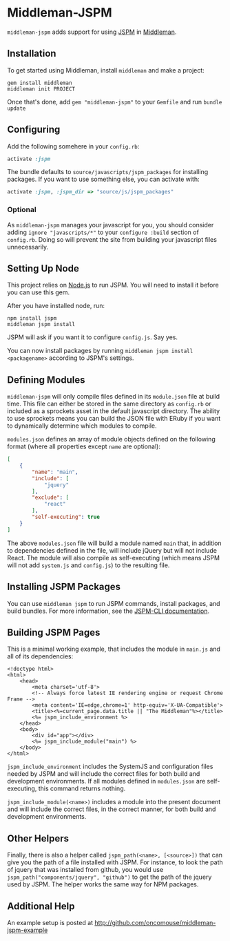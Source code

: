 # Middleman-JSPM

`middleman-jspm` adds support for using [JSPM](http://jspm.io) in [Middleman](http://middlemanapp.com).

## Installation

To get started using Middleman, install `middleman` and make a project:

```
gem install middleman
middleman init PROJECT
```

Once that's done, add `gem "middleman-jspm"` to your `Gemfile` and run `bundle update`

## Configuring

Add the following somehere in your `config.rb`:

```ruby
activate :jspm
```

The bundle defaults to `source/javascripts/jspm_packages` for installing packages. If you want to use something else, you can activate with:

```ruby
activate :jspm, :jspm_dir => "source/js/jspm_packages"
```

### Optional

As `middleman-jspm` manages your javascript for you, you should consider adding `ignore "javascripts/*"` to your `configure :build` section of `config.rb`. Doing so will prevent the site from building your javascript files unnecessarily.

## Setting Up Node

This project relies on [Node.js](http://nodejs.org) to run JSPM. You will need to install it before you can use this gem.

After you have installed node, run:

```
npm install jspm
middleman jspm install
```

JSPM will ask if you want it to configure `config.js`. Say yes.

You can now install packages by running `middleman jspm install <packagename>` according to JSPM's settings.
	
## Defining Modules	

`middleman-jspm` will only compile files defined in its `module.json` file at build time. This file can either be stored in the same directory as `config.rb` or included as a sprockets asset in the default javascript directory. The ability to use sprockets means you can build the JSON file with ERuby if you want to dynamically determine which modules to compile.

`modules.json` defines an array of module objects defined on the following format (where all properties except `name` are optional):

```json
[
	{
		"name": "main",
		"include": [
			"jquery"
		],
		"exclude": [
			"react"
		],
		"self-executing": true
	}
]
```

The above `modules.json` file will build a module named `main` that, in addition to dependencies defined in the file, will include jQuery but will not include React. The module will also compile as self-executing (which means JSPM will not add `system.js` and `config.js`) to the resulting file. 

## Installing JSPM Packages

You can use `middleman jspm` to run JSPM commands, install packages, and build bundles. For more information, see the [JSPM-CLI documentation](https://github.com/jspm/jspm-cli).

## Building JSPM Pages

This is a minimal working example, that includes the module in `main.js` and all of its dependencies:

```erb
<!doctype html>
<html>
	<head>
		<meta charset='utf-8'>
		<!-- Always force latest IE rendering engine or request Chrome Frame -->
		<meta content='IE=edge,chrome=1' http-equiv='X-UA-Compatible'>
		<title><%=current_page.data.title || "The Middleman"%></title>
		<%= jspm_include_environment %>
	</head>
	<body>
		<div id="app"></div>
		<%= jspm_include_module("main") %>
	</body>
</html>
```

`jspm_include_environment` includes the SystemJS and configuration files needed by JSPM and will include the correct files for both build and development environments. If all modules defined in `modules.json` are self-executing, this command returns nothing.

`jspm_include_module(<name>)` includes a module into the present document and will include the correct files, in the correct manner, for both build and development environments.

## Other Helpers

Finally, there is also a helper called `jspm_path(<name>, [<source>])` that can give you the path of a file installed with JSPM. For instance, to look the path of jquery that was installed from github, you would use `jspm_path("components/jquery", "github")` to get the path of the jquery used by JSPM. The helper works the same way for NPM packages.
	
## Additional Help

An example setup is posted at http://github.com/oncomouse/middleman-jspm-example

